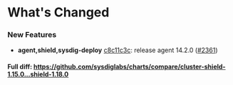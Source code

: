 # What's Changed

### New Features
- **agent,shield,sysdig-deploy** [c8c11c3c](https://github.com/sysdiglabs/charts/commit/c8c11c3c0fca1b3fe177c3a97330bf8fe23334f0): release agent 14.2.0 ([#2361](https://github.com/sysdiglabs/charts/issues/2361))
#### Full diff: https://github.com/sysdiglabs/charts/compare/cluster-shield-1.15.0...shield-1.18.0

